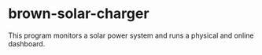 # brown-solar-charger
This program monitors a solar power system and runs a physical and online dashboard.
